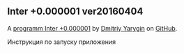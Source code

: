 Inter +0.000001 ver20160404
---------------------------


A [programm Inter +0.000001](http://dmitriy-yarygin.github.io/Inters/) by [Dmitriy Yarygin](https://github.com/Dmitriy-Yarygin) on [GitHub](https://github.com/Dmitriy-Yarygin/Inters).




Инструкция по запуску приложения